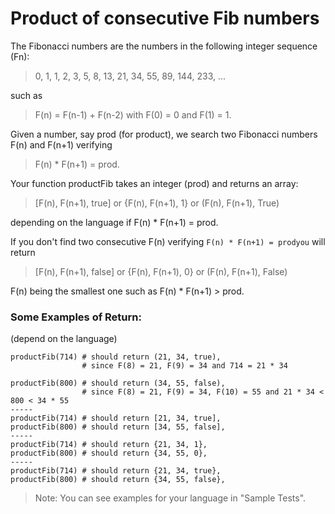 # Product of consecutive Fib numbers

The Fibonacci numbers are the numbers in the following integer sequence (Fn):

>0, 1, 1, 2, 3, 5, 8, 13, 21, 34, 55, 89, 144, 233, ...

such as

>F(n) = F(n-1) + F(n-2) with F(0) = 0 and F(1) = 1.

Given a number, say prod (for product), we search two Fibonacci numbers F(n) and F(n+1) verifying

>F(n) * F(n+1) = prod.

Your function productFib takes an integer (prod) and returns an array:

>[F(n), F(n+1), true] or {F(n), F(n+1), 1} or (F(n), F(n+1), True)

depending on the language if F(n) * F(n+1) = prod.

If you don't find two consecutive F(n) verifying `F(n) * F(n+1) = prodyou` will return

>[F(n), F(n+1), false] or {F(n), F(n+1), 0} or (F(n), F(n+1), False)

F(n) being the smallest one such as F(n) * F(n+1) > prod.

### Some Examples of Return:
(depend on the language)
```
productFib(714) # should return (21, 34, true), 
                # since F(8) = 21, F(9) = 34 and 714 = 21 * 34

productFib(800) # should return (34, 55, false), 
                # since F(8) = 21, F(9) = 34, F(10) = 55 and 21 * 34 < 800 < 34 * 55
-----
productFib(714) # should return [21, 34, true], 
productFib(800) # should return [34, 55, false], 
-----
productFib(714) # should return {21, 34, 1}, 
productFib(800) # should return {34, 55, 0},        
-----
productFib(714) # should return {21, 34, true}, 
productFib(800) # should return {34, 55, false}, 
```

>Note:
You can see examples for your language in "Sample Tests".